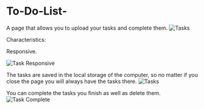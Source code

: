 # To-Do-List-
A page that allows you to upload your tasks and complete them.
![Tasks](https://github.com/user-attachments/assets/cbab8890-3480-4d2b-b77b-fe900f64bc4e)

Characteristics:

Responsive.

![Task Responsive](https://github.com/user-attachments/assets/aa4dfaed-5176-4d2d-98d6-852858b9431f)


The tasks are saved in the local storage of the computer, so no matter if you close the page you will always have the tasks there.
![Tasks](https://github.com/user-attachments/assets/6d359889-7325-4536-987b-830784c3c96c)


You can complete the tasks you finish as well as delete them.
![Task Complete](https://github.com/user-attachments/assets/46a0424d-6b68-4cb6-96d6-16a147dacef9)

